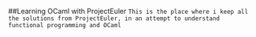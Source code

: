 ##Learning OCaml with ProjectEuler 
`This is the place where i keep all the solutions from ProjectEuler, in an attempt to understand functional programming and OCaml`

